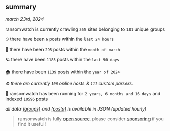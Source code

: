 
## summary
_march 23rd, 2024_

ransomwatch is currently crawling `365` sites belonging to `181` unique groups

⏲ there have been `6` posts within the `last 24 hours`

🦈 there have been `295` posts within the `month of march`

🪐 there have been `1185` posts within the `last 90 days`

🏚 there have been `1139` posts within the `year of 2024`

_⚙️ there are currently `106` online hosts & `111` custom parsers._

🦕 ransomwatch has been running for `2 years, 6 months and 16 days` and indexed `10596` posts

_all data  [(groups)](http://ransomwhat.telemetry.ltd/groups) and [(posts)](http://ransomwhat.telemetry.ltd/posts) is available in JSON (updated hourly)_

> ransomwatch is fully [open source](https://github.com/joshhighet/ransomwatch#ransomwatch--). please consider [sponsoring](https://github.com/sponsors/joshhighet) if you find it useful!
